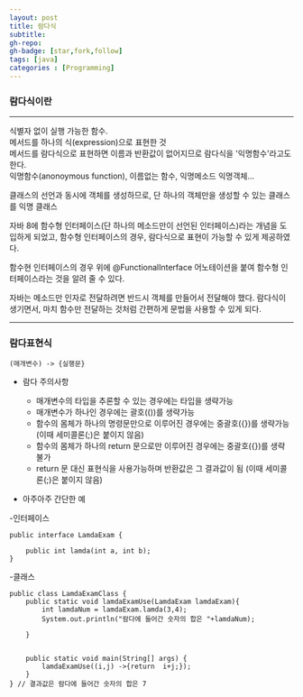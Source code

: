 ```yaml
---
layout: post
title: 람다식
subtitle:
gh-repo:
gh-badge: [star,fork,follow]
tags: [java]
categories : [Programming]
---
```


### 람다식이란 
---
식별자 없이 실행 가능한 함수.  
메서드를 하나의 식(expression)으로 표현한 것   
메서드를 람다식으로 표현하면 이름과 반환값이 없어지므로 람다식을 '익명함수'라고도 한다.  
익명함수(anonoymous function), 이름없는 함수, 익명메소드 익명객체...  


클래스의 선언과 동시에 객체를 생성하므로, 단 하나의 객체만을 생성할 수 있는 클래스를 익명 클래스

자바 8에 함수형 인터페이스(단 하나의 메소드만이 선언된 인터페이스)라는 개념을 도입하게 되었고, 함수형 인터페이스의 경우, 람다식으로 표현이 가능할 수 있게 제공하였다.

함수현 인터페이스의 경우 위에 @FunctionalInterface 어노테이션을 붙여 함수형 인터페이스라는 것을 알려 줄 수 있다.


자바는 메소드만 인자로 전달하려면 반드시 객체를 만들어서 전달해야 했다. 람다식이 생기면서, 마치 함수만 전달하는 것처럼 간편하게 문법을 사용할 수 있게 되다.

---

### 람다표현식
~~~
(매개변수) -> {실행문}
~~~


* 람다 주의사항
    - 매개변수의 타입을 추론할 수 있는 경우에는 타입을 생략가능
    - 매개변수가 하나인 경우에는 괄호(())를 생략가능
    - 함수의 몸체가 하나의 명령문만으로 이루어진 경우에는 중괄호({})를 생략가능 (이때 세미콜론(;)은 붙이지 않음)
    - 함수의 몸체가 하나의 return 문으로만 이루어진 경우에는 중괄호({})를 생략 불가
    - return 문 대신 표현식을 사용가능하며 반환값은 그 결과값이 됨 (이때 세미콜론(;)은 붙이지 않음)  





* 아주아주 간단한 예 

-인터페이스
~~~
public interface LamdaExam {

    public int lamda(int a, int b);
}

~~~

-클래스

~~~
public class LamdaExamClass {
    public static void lamdaExamUse(LamdaExam lamdaExam){
        int lamdaNum = lamdaExam.lamda(3,4);
        System.out.println("람다에 들어간 숫자의 합은 "+lamdaNum);

    }


    public static void main(String[] args) {
        lamdaExamUse((i,j) ->{return  i+j;});
    }
} // 결과값은 람다에 들어간 숫자의 합은 7
~~~

